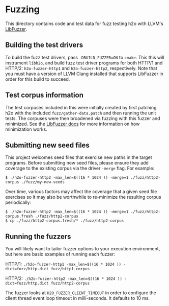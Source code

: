 # Fuzzing

This directory contains code and test data for fuzz testing h2o with LLVM's [LibFuzzer](http://libfuzzer.info).

## Building the test drivers

To build the fuzz test drivers, pass `-DBUILD_FUZZER=ON` to `cmake`. This this will instrument `libh2o`, and build fuzz test driver programs for both HTTP/1 and HTTP/2: `h2o-fuzzer-http1` and
  `h2o-fuzzer-http2`, respectively. Note that you must have a version of LLVM Clang installed that supports LibFuzzer in order for this build to succeed.

## Test corpus information

The test corpuses included in this were initially created by first patching h2o with the included `fuzz/gather-data.patch` and then running the unit tests. The corpuses were then broadened via fuzzing with this fuzzer and minimized. See the [LibFuzzer docs](http://llvm.org/docs/LibFuzzer.html) for more information on how minimization works.

## Submitting new seed files

This project welcomes seed files that exercise new paths in the target programs. Before submitting new seed files, please ensure they add coverage to the existing corpus via the driver `-merge` flag. For example:

```
$ ./h2o-fuzzer-http2 -max_len=$((16 * 1024 )) -merge=1 ./fuzz/http2-corpus ./fuzz/my-new-seeds
```

Over time, various factors may affect the coverage that a given seed file exercises so it may also be worthwhile to re-minimize the resulting corpus periodically:

```
$ ./h2o-fuzzer-http2 -max_len=$((16 * 1024 )) -merge=1 ./fuzz/http2-corpus.fresh ./fuzz/http2-corpus
$ cp ./fuzz/http2-corpus.fresh/* ./fuzz/http2-corpus
```

## Running the fuzzers

You will likely want to tailor fuzzer options to your execution environment, but here are basic examples of running each fuzzer:

HTTP/1: `./h2o-fuzzer-http1 -max_len=$((16 * 1024 )) -dict=fuzz/http.dict fuzz/http1-corpus`

HTTP/2: `./h2o-fuzzer-http2 -max_len=$((16 * 1024 )) -dict=fuzz/http.dict fuzz/http2-corpus`

The fuzzer looks at `H2O_FUZZER_CLIENT_TIMEOUT` in order to configure the
client thread event loop timeout in milli-seconds. It defaults to 10 ms.
